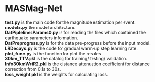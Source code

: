 # MASMag-Net
**test.py**  is the main code for the magnitude estimation per event.  
**models.py** the model architecture.  
**DatPiplelinesParams0.py** is for reading the files which contained the earthquake parameters information.   
**DatPreprogress.py** is for the data pre-progress before the input model.  
**LRDecays.py** is the code for gradual warm-up step learning rate.  
**plot_func.py** is the function for plot the resules.   
**30km_TTV.pkl** is the catalog for training/ testing/ validation.  
**Info30kmWeiR2.pkl** is the distance attenuation coefficient for distance correction from 0.1s to 30s.  
**loss_weight.pkl** is the weights for calculating loss.  

